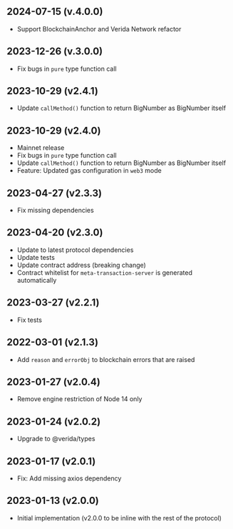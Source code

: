 2024-07-15 (v.4.0.0)
-------------------

- Support BlockchainAnchor and Verida Network refactor

2023-12-26 (v.3.0.0)
-------------------
- Fix bugs in `pure` type function call

2023-10-29 (v2.4.1)
-------------------

- Update `callMethod()` function to return BigNumber as BigNumber itself

2023-10-29 (v2.4.0)
-------------------

- Mainnet release
- Fix bugs in `pure` type function call
- Update `callMethod()` function to return BigNumber as BigNumber itself
- Feature: Updated gas configuration in `web3` mode

2023-04-27 (v2.3.3)
-------------------

- Fix missing dependencies

2023-04-20 (v2.3.0)
-------------------

- Update to latest protocol dependencies
- Update tests
- Update contract address (breaking change)
- Contract whitelist for `meta-transaction-server` is generated automatically

2023-03-27 (v2.2.1)
-------------------

- Fix tests

2022-03-01 (v2.1.3)
-------------------

- Add `reason` and `errorObj` to blockchain errors that are raised

2023-01-27 (v2.0.4)
-------------------

- Remove engine restriction of Node 14 only

2023-01-24 (v2.0.2)
-------------------

- Upgrade to @verida/types

2023-01-17 (v2.0.1)
-------------------

- Fix: Add missing axios dependency

2023-01-13 (v2.0.0)
-------------------

- Initial implementation (v2.0.0 to be inline with the rest of the protocol)